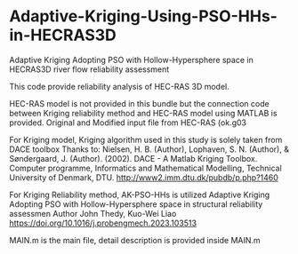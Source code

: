# Adaptive-Kriging-Using-PSO-HHs-in-HECRAS3D
Adaptive Kriging Adopting PSO with Hollow-Hypersphere space in HECRAS3D river flow reliability assessment

This code provide reliability analysis of HEC-RAS 3D model.

HEC-RAS model is not provided in this bundle but the connection code
between Kriging reliability method and HEC-RAS model using MATLAB is
provided. Original and Modified input file from HEC-RAS (ok.g03

For Kriging model, Kriging algorithm used in this study is solely taken 
from DACE toolbox Thanks to: Nielsen, H. B. (Author), Lophaven, S. N. 
(Author), & Søndergaard, J. (Author). (2002). DACE - A Matlab Kriging 
Toolbox. Computer programme, Informatics and Mathematical Modelling, 
Technical University of Denmark, DTU. 
http://www2.imm.dtu.dk/pubdb/p.php?1460

For Kriging Reliability method, AK-PSO-HHs is utilized 
Adaptive Kriging Adopting PSO with Hollow-Hypersphere space in structural 
reliability assessmen 
Author John Thedy, Kuo-Wei Liao
https://doi.org/10.1016/j.probengmech.2023.103513

MAIN.m is the main file, detail description is provided inside MAIN.m
